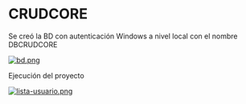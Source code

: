 # CRUDCORE

Se creó la BD con autenticación Windows a nivel local con el nombre DBCRUDCORE

[![bd.png](https://i.postimg.cc/D0cHtqm0/bd.png)](https://postimg.cc/D48xG4r3)

Ejecución del proyecto

[![lista-usuario.png](https://i.postimg.cc/0jnvvgrp/lista-usuario.png)](https://postimg.cc/WqdCmHG3)
